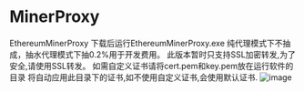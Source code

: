 # MinerProxy
EthereumMinerProxy
下载后运行EthereumMinerProxy.exe
纯代理模式下不抽成，抽水代理模式下抽0.2%用于开发费用。
此版本暂时只支持SSL加密转发,为了安全,请使用SSL转发。
如需自定义证书请将cert.pem和key.pem放在运行软件的目录
将自动应用此目录下的证书,如不使用自定义证书,会使用默认证书.
![image](https://user-images.githubusercontent.com/98011530/150160909-ddc11ce6-4e1e-4afa-a950-c7e346007f73.png)
